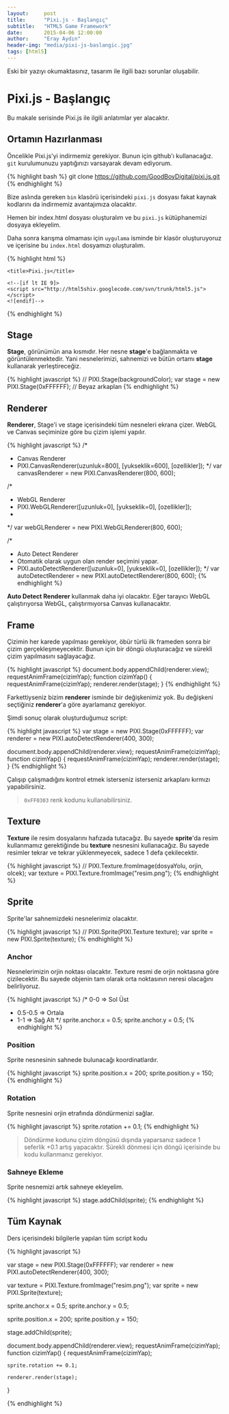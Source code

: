 ```yaml
---
layout:     post
title:      "Pixi.js - Başlangıç"
subtitle:   "HTML5 Game Framework"
date:       2015-04-06 12:00:00
author:     "Eray Aydın"
header-img: "media/pixi-js-baslangic.jpg"
tags: [html5]
---
```


<div class="alert alert-warning">
	Eski bir yazıyı okumaktasınız, tasarım ile ilgili bazı sorunlar oluşabilir.
</div>

Pixi.js - Başlangıç
===============

Bu makale serisinde Pixi.js ile ilgili anlatımlar yer alacaktır. 

## Ortamın Hazırlanması

Öncelikle Pixi.js'yi indirmemiz gerekiyor. Bunun için github'ı kullanacağız. `git` kurulumunuzu yaptığınızı varsayarak devam ediyorum.

{% highlight bash %}
git clone https://github.com/GoodBoyDigital/pixi.js.git
{% endhighlight %}

Bize aslında gereken `bin` klasörü içerisindeki `pixi.js` dosyası fakat kaynak kodlarını da indirmemiz avantajımıza olacaktır.

Hemen bir index.html dosyası oluşturalım ve bu `pixi.js` kütüphanemizi dosyaya ekleyelim. 

Daha sonra karışma olmaması için `uygulama` isminde bir klasör oluşturuyoruz ve içerisine bu `index.html` dosyamızı oluşturalım.

{% highlight html %}
<!doctype html>
<html lang="en">
<head>
	<meta charset="utf-8">

	<title>Pixi.js</title>

	<!--[if lt IE 9]>
	<script src="http://html5shiv.googlecode.com/svn/trunk/html5.js"></script>
	<![endif]-->
</head>
<body>

<!-- Pixi.js -->
<script src="../bin/pixi.js"></script>
</body>
</html>
{% endhighlight %}

## Stage

**Stage**, görünümün ana kısmıdır. Her nesne **stage**'e bağlanmakta ve görüntülenmektedir. Yani nesnelerimizi, sahnemizi ve bütün ortamı 
**stage** kullanarak yerleştireceğiz.

{% highlight javascript %}
// PIXI.Stage(backgroundColor);
var stage = new PIXI.Stage(0xFFFFFF); // Beyaz arkaplan
{% endhighlight %}

## Renderer

**Renderer**, Stage'i ve stage içerisindeki tüm nesneleri ekrana çizer. WebGL ve Canvas seçiminize göre bu çizim işlemi yapılır.

{% highlight javascript %}
/*
 * Canvas Renderer
 * PIXI.CanvasRenderer(uzunluk=800], [yukseklik=600], [ozellikler]);
 */
var canvasRenderer = new PIXI.CanvasRenderer(800, 600);

/*
 * WebGL Renderer
 * PIXI.WebGLRenderer([uzunluk=0], [yukseklik=0], [ozellikler]);
 *
 */
 var webGLRenderer = new PIXI.WebGLRenderer(800, 600);

/*
 * Auto Detect Renderer
 * Otomatik olarak uygun olan render seçimini yapar.
 * PIXI.autoDetectRenderer([uzunluk=0], [yukseklik=0], [ozellikler]);
 */
 var autoDetectRenderer = new PIXI.autoDetectRenderer(800, 600);
{% endhighlight %}

**Auto Detect Renderer** kullanmak daha iyi olacaktır. Eğer tarayıcı WebGL çalıştırıyorsa WebGL, çalıştırmıyorsa Canvas kullanacaktır.

## Frame

Çizimin her karede yapılması gerekiyor, öbür türlü ilk frameden sonra bir çizim gerçekleşmeyecektir. Bunun için bir döngü oluşturacağız ve 
sürekli çizim yapılmasını sağlayacağız.

{% highlight javascript %}
document.body.appendChild(renderer.view);
requestAnimFrame(cizimYap);
function cizimYap() {
	requestAnimFrame(cizimYap); 
	renderer.render(stage);
}
{% endhighlight %}

Farkettiyseniz bizim **renderer** isminde bir değişkenimiz yok. Bu değişkeni seçtiğiniz **renderer**'a göre ayarlamanız gerekiyor.

Şimdi sonuç olarak oluşturduğumuz script:

{% highlight javascript %}
var stage = new PIXI.Stage(0xFFFFFF);
var renderer = new PIXI.autoDetectRenderer(400, 300);

document.body.appendChild(renderer.view);
requestAnimFrame(cizimYap);
function cizimYap() {
	requestAnimFrame(cizimYap); 
	renderer.render(stage);
}
{% endhighlight %}

Çalışıp çalışmadığını kontrol etmek isterseniz isterseniz arkaplanı kırmızı yapabilirsiniz.

> `0xFF0303` renk kodunu kullanabilirsiniz.

## Texture

**Texture** ile resim dosyalarını hafızada tutacağız. Bu sayede **sprite**'da resim kullanmamız gerektiğinde bu **texture** nesnesini 
kullanacağız. Bu sayede resimler tekrar ve tekrar yüklenmeyecek, sadece 1 defa çekilecektir.

{% highlight javascript %}
// PIXI.Texture.fromImage(dosyaYolu, orjin, olcek);
var texture = PIXI.Texture.fromImage("resim.png");
{% endhighlight %}

## Sprite

Sprite'lar sahnemizdeki nesnelerimiz olacaktır. 

{% highlight javascript %}
// PIXI.Sprite(PIXI.Texture texture);
var sprite = new PIXI.Sprite(texture);
{% endhighlight %}

### Anchor

Nesnelerimizin orjin noktası olacaktır. Texture resmi de orjin noktasına göre çizilecektir. Bu sayede objenin tam olarak orta noktasının 
neresi olacağını belirliyoruz.

{% highlight javascript %}
/* 0-0     => Sol Üst
 * 0.5-0.5 => Ortala
 * 1-1     => Sağ Alt
 */
sprite.anchor.x = 0.5;
sprite.anchor.y = 0.5;
{% endhighlight %}

### Position

Sprite nesnesinin sahnede bulunacağı koordinatlardır.

{% highlight javascript %}
sprite.position.x = 200;
sprite.position.y = 150;
{% endhighlight %}

### Rotation

Sprite nesnesini orjin etrafında döndürmenizi sağlar.

{% highlight javascript %}
sprite.rotation += 0.1;
{% endhighlight %}

> Döndürme kodunu çizim döngüsü dışında yaparsanız sadece 1 seferlik +0.1 artış yapacaktır. Sürekli dönmesi için döngü içerisinde bu kodu 
kullanmanız gerekiyor.

### Sahneye Ekleme

Sprite nesnemizi artık sahneye ekleyelim.

{% highlight javascript %}
stage.addChild(sprite);
{% endhighlight %}

## Tüm Kaynak

Ders içerisindeki bilgilerle yapılan tüm script kodu

{% highlight javascript %}

var stage = new PIXI.Stage(0xFFFFFF);
var renderer = new PIXI.autoDetectRenderer(400, 300);

var texture = PIXI.Texture.fromImage("resim.png");
var sprite  = new PIXI.Sprite(texture);

sprite.anchor.x = 0.5;
sprite.anchor.y = 0.5;

sprite.position.x = 200;
sprite.position.y = 150;

stage.addChild(sprite);

document.body.appendChild(renderer.view);
requestAnimFrame(cizimYap);
function cizimYap() {
	requestAnimFrame(cizimYap); 

	sprite.rotation += 0.1;

	renderer.render(stage);
}

{% endhighlight %}
